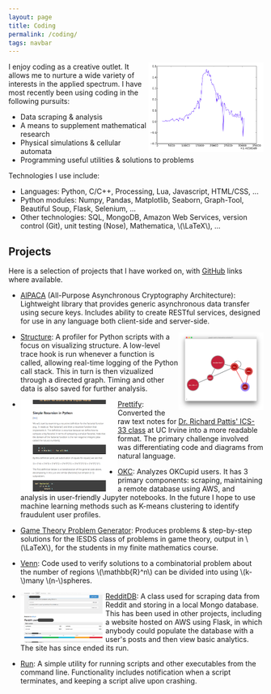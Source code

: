 ```yaml
---
layout: page
title: Coding
permalink: /coding/
tags: navbar
---
```

[<img src="/assets/img/post_slope.png" style="float:right; width: 45%; height: 45%">](/assets/img/post_slope.png)
I enjoy coding as a creative outlet.  It allows me to nurture a wide variety of interests in the applied spectrum.  I have most recently been using coding in the following pursuits:

* Data scraping & analysis
* A means to supplement mathematical research
* Physical simulations & cellular automata
* Programming useful utilities & solutions to problems

Technologies I use include:

* Languages: Python, C/C++, Processing, Lua, Javascript, HTML/CSS, ...
* Python modules: Numpy, Pandas, Matplotlib, Seaborn, Graph-Tool, Beautiful Soup, Flask, Selenium, ...
* Other technologies: SQL, MongoDB, Amazon Web Services, version control (Git), unit testing (Nose), Mathematica, \\(\LaTeX\\), ...

## Projects
Here is a selection of projects that I have worked on, with [GitHub](https://github.com/Ryan-Holben/) links where available.
* [AlPACA](https://github.com/Synival/alpaca) (All-Purpose Asynchronous Cryptography Architecture): Lightweight library that provides generic asynchronous data transfer using secure keys. Includes ability to create RESTful services, designed for use in any language both client-side and server-side.
* [Structure](https://github.com/Ryan-Holben/Structure): [<img src="/assets/img/structure.png" style="float:right; width: 35%; height: 35%">](/assets/img/structure.png) A profiler for Python scripts with a focus on visualizing structure.  A low-level trace hook is run whenever a function is called, allowing real-time logging of the Python call stack.  This in turn is then vizualized through a directed graph.  Timing and other data is also saved for further analysis.

* [Prettify](https://github.com/Ryan-Holben/prettify): [<img src="/assets/img/prettify.png" style="float:left; width: 40%; height: 40%">](https://github.com/Ryan-Holben/prettify) Converted the raw text notes for [Dr. Richard Pattis' ICS-33 class](https://www.ics.uci.edu/~pattis/ICS-33/) at UC Irvine into a more readable format.  The primary challenge involved was differentiating code and diagrams from natural language.

* [OKC](https://github.com/Ryan-Holben/OKC): Analyzes OKCupid users.  It has 3 primary components: scraping, maintaining a remote database using AWS, and analysis in user-friendly Jupyter notebooks.  In the future I hope to use machine learning methods such as K-means clustering to identify fraudulent user profiles.

* [Game Theory Problem Generator](https://github.com/Ryan-Holben/game-theory-IESDS-generator): Produces problems & step-by-step solutions for the IESDS class of problems in game theory, output in \\(\LaTeX\\), for the students in my finite mathematics course.

* <a name="Venn"></a>[Venn](#Venn): Code used to verify solutions to a combinatorial problem about the number of regions \\(\mathbb{R}^n\\) can be divided into using \\(k-\\)many \\(n-\\)spheres.

* [RedditDB](https://github.com/Ryan-Holben/RedditDB): [<img src="/assets/img/RedditDB.png" style="float:left; width: 35%; height: 35%">](/assets/img/RedditDB.png) A class used for scraping data from Reddit and storing in a local Mongo database.  This has been used in other projects, including a website hosted on AWS using Flask, in which anybody could populate the database with a user's posts and then view basic analytics.  The site has since ended its run.

* [Run](https://github.com/Ryan-Holben/run): A simple utility for running scripts and other executables from the command line.  Functionality includes notification when a script terminates, and keeping a script alive upon crashing.
